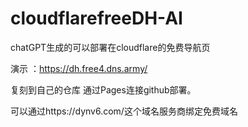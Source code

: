 # cloudflarefreeDH-AI

chatGPT生成的可以部署在cloudflare的免费导航页

演示 ：https://dh.free4.dns.army/

复刻到自己的仓库 通过Pages连接github部署。

可以通过https://dynv6.com/这个域名服务商绑定免费域名
